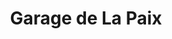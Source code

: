 ---
title: "Garage de La Paix"
url: /cherbourg-en-cotentin/garage-de-la-paix/
shop: réparation de voitures
---